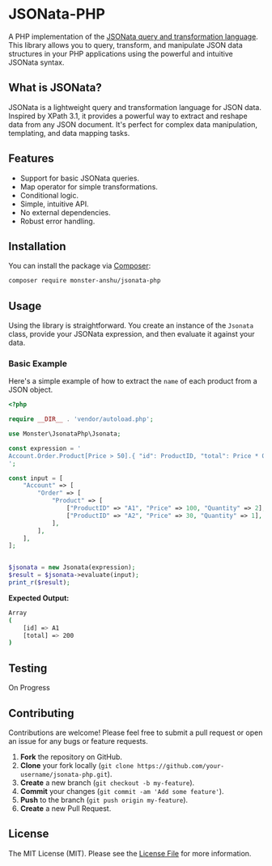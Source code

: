 # JSONata-PHP

A PHP implementation of the [JSONata query and transformation language](http://jsonata.org/). This library allows you to query, transform, and manipulate JSON data structures in your PHP applications using the powerful and intuitive JSONata syntax.

## What is JSONata?

JSONata is a lightweight query and transformation language for JSON data. Inspired by XPath 3.1, it provides a powerful way to extract and reshape data from any JSON document. It's perfect for complex data manipulation, templating, and data mapping tasks.

## Features

- Support for basic JSONata queries.
- Map operator for simple transformations.
- Conditional logic.
- Simple, intuitive API.
- No external dependencies.
- Robust error handling.

## Installation

You can install the package via [Composer](https://getcomposer.org/):

```bash
composer require monster-anshu/jsonata-php
```

## Usage

Using the library is straightforward. You create an instance of the `Jsonata` class, provide your JSONata expression, and then evaluate it against your data.

### Basic Example

Here's a simple example of how to extract the `name` of each product from a JSON object.

```php
<?php

require __DIR__ . 'vendor/autoload.php';

use Monster\JsonataPhp\Jsonata;

const expression = '
Account.Order.Product[Price > 50].{ "id": ProductID, "total": Price * Quantity }
';

const input = [
    "Account" => [
        "Order" => [
            "Product" => [
                ["ProductID" => "A1", "Price" => 100, "Quantity" => 2],
                ["ProductID" => "A2", "Price" => 30, "Quantity" => 1],
            ],
        ],
    ],
];


$jsonata = new Jsonata(expression);
$result = $jsonata->evaluate(input);
print_r($result);
```

**Expected Output:**

```bash
Array
(
    [id] => A1
    [total] => 200
)
```

## Testing

On Progress

## Contributing

Contributions are welcome! Please feel free to submit a pull request or open an issue for any bugs or feature requests.

1. **Fork** the repository on GitHub.
2. **Clone** your fork locally (`git clone https://github.com/your-username/jsonata-php.git`).
3. **Create** a new branch (`git checkout -b my-feature`).
4. **Commit** your changes (`git commit -am 'Add some feature'`).
5. **Push** to the branch (`git push origin my-feature`).
6. **Create** a new Pull Request.

## License

The MIT License (MIT). Please see the [License File](LICENSE.md "null") for more information.